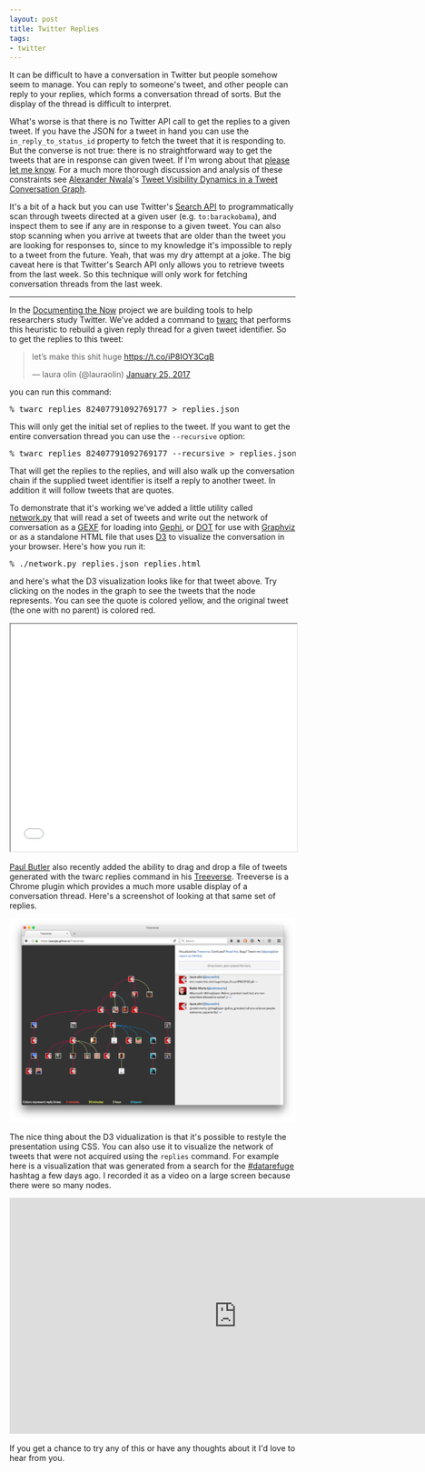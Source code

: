 ```yaml
---
layout: post
title: Twitter Replies
tags:
- twitter
---
```


It can be difficult to have a conversation in Twitter but people somehow seem to
manage.  You can reply to someone's tweet, and other people can reply to your
replies, which forms a conversation thread of sorts. But the display of the
thread is difficult to interpret.

What's worse is that there is no Twitter API call to get the replies to a given
tweet. If you have the JSON for a tweet in hand you can use the
`in_reply_to_status_id` property to fetch the tweet that it is responding to.
But the converse is not true: there is no straightforward way to get the tweets
that are in response can given tweet.  If I'm wrong about that [please let me
know](mailto:ehs@pobox.com). For a much more thorough discussion and analysis of
these constraints see [Alexander Nwala](https://twitter.com/acnwala)'s [Tweet
Visibility Dynamics in a Tweet Conversation
Graph](http://ws-dl.blogspot.com/2016/07/2016-07-18-tweet-visibility-dynamics-in.html).

It's a bit of a hack but you can use Twitter's [Search
API](https://dev.twitter.com/rest/reference/get/search/tweets) to
programmatically scan through tweets directed at a given user (e.g.
`to:barackobama`), and inspect them to see if any are in response to a given
tweet. You can also stop scanning when you arrive at tweets that are older than
the tweet you are looking for responses to, since to my knowledge it's
impossible to reply to a tweet from the future. Yeah, that was my dry attempt at
a joke. The big caveat here is that Twitter's Search API only allows you to
retrieve tweets from the last week. So this technique will only work for
fetching conversation threads from the last week.

---

In the [Documenting the Now](http://www.docnow.io) project we are building tools
to help researchers study Twitter. We've added a command to
[twarc](https://github.com/docnow/twarc) that performs this heuristic to rebuild
a given reply thread for a given tweet identifier. So to get the replies to this
tweet:

<blockquote class="twitter-tweet" data-lang="en"><p lang="en" dir="ltr">let’s make this shit huge <a href="https://t.co/iP8IOY3CqB">https://t.co/iP8IOY3CqB</a></p>&mdash; laura olin (@lauraolin) <a href="https://twitter.com/lauraolin/status/824077910927691778">January 25, 2017</a></blockquote>
<script async src="//platform.twitter.com/widgets.js" charset="utf-8"></script>

you can run this command:

<pre>
% twarc replies 82407791092769177 > replies.json
</pre>

This will only get the initial set of replies to the tweet. If you want to get
the entire conversation thread you can use the `--recursive` option:

<pre>
% twarc replies 82407791092769177 --recursive > replies.json
</pre>

That will get the replies to the replies, and will also walk up the conversation
chain if the supplied tweet identifier is itself a reply to another tweet. In
addition it will follow tweets that are quotes.

To demonstrate that it's working we've added a little utility called
[network.py](https://github.com/DocNow/twarc/blob/master/utils/network.py) that
will read a set of tweets and write out the network of conversation as a
[GEXF](https://gephi.org/gexf/format/) for loading into
[Gephi](https://gephi.org/), or
[DOT](https://en.wikipedia.org/wiki/DOT_%28graph_description_language%29) for
use with [Graphviz](http://graphviz.org/) or as a standalone HTML file that uses
[D3](https://d3js.org/) to visualize the conversation in your browser. Here's
how you run it:

<pre>
% ./network.py replies.json replies.html
</pre>

and here's what the D3 visualization looks like for that tweet above. Try
clicking on the nodes in the graph to see the tweets that the node represents.
You can see the quote is colored yellow, and the original tweet (the one with no
parent) is colored red.

<iframe scrolling="no" height="400px" width="100%" src="/frags/replies.html"></iframe>

[Paul Butler](https://twitter.com/paulgb) also recently added the ability to
drag and drop a file of tweets generated with the twarc replies command in his
[Treeverse](https://paulgb.github.io/Treeverse/). Treeverse is a Chrome
plugin which provides a much more usable display of a conversation thread.
Here's a screenshot of looking at that same set of replies.

<a href="https://paulgb.github.io/Treeverse/"> <img class="img-responsive"
src="/images/treeverse.png"> </a>

The nice thing about the D3 vidualization is that it's possible to restyle the
presentation using CSS. You can also use it to visualize the network of tweets
that were not acquired using the `replies` command. For example here is a
visualization that was generated from a search for the <a
href="https://twitter.com/search?q=datarefuge">#datarefuge</a> hashtag a few
days ago. I recorded it as a video on a large screen because there were so many
nodes.

<iframe width="800" height="415" src="https://www.youtube.com/embed/fiiXY33z-iE"
frameborder="0" allowfullscreen></iframe>

If you get a chance to try any of this or have any thoughts about it I'd love 
to hear from you.
